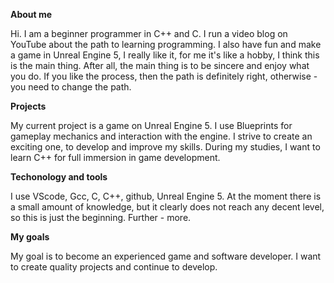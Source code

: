 
**About me**

Hi. I am a beginner programmer in C++ and C.
I run a video blog on YouTube about the path to learning programming.
I also have fun and make a game in Unreal Engine 5, I really like it, for me it's like a hobby, I think this is the main thing. After all, the main thing is to be sincere and enjoy what you do. If you like the process, then the path is definitely right, otherwise - you need to change the path.

**Projects**

My current project is a game on Unreal Engine 5. I use Blueprints for gameplay mechanics and interaction with the engine. I strive to create an exciting one, to develop and improve my skills. During my studies, I want to learn C++ for full immersion in game development.

**Techonology and tools**

I use VScode, Gcc, C, C++, github, Unreal Engine 5.  At the moment there is a small amount of knowledge, but it clearly does not reach any decent level, so this is just the beginning. Further - more.

**My goals**

My goal is to become an experienced game and software developer. I want to create quality projects and continue to develop.
